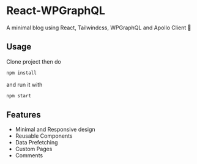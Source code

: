 
# React-WPGraphQL
A minimal blog using React, Tailwindcss, WPGraphQL and Apollo Client 🚀

## Usage
Clone project then do
```bash
npm install
```
and run it with 
```bash
npm start
```

## Features
 - Minimal and Responsive design
 - Reusable Components
 - Data Prefetching
 - Custom Pages
 - Comments
